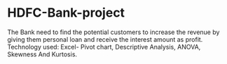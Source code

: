 # HDFC-Bank-project
 The Bank need to find the potential customers to increase the revenue by giving them personal loan and receive the interest amount as profit.  Technology used: Excel- Pivot chart, Descriptive Analysis, ANOVA, Skewness And Kurtosis. 
